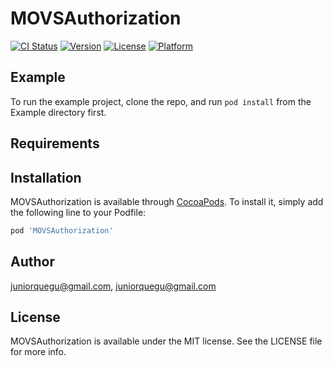 # MOVSAuthorization

[![CI Status](https://img.shields.io/travis/juniorquegu@gmail.com/MOVSAuthorization.svg?style=flat)](https://travis-ci.org/juniorquegu@gmail.com/MOVSAuthorization)
[![Version](https://img.shields.io/cocoapods/v/MOVSAuthorization.svg?style=flat)](https://cocoapods.org/pods/MOVSAuthorization)
[![License](https://img.shields.io/cocoapods/l/MOVSAuthorization.svg?style=flat)](https://cocoapods.org/pods/MOVSAuthorization)
[![Platform](https://img.shields.io/cocoapods/p/MOVSAuthorization.svg?style=flat)](https://cocoapods.org/pods/MOVSAuthorization)

## Example

To run the example project, clone the repo, and run `pod install` from the Example directory first.

## Requirements

## Installation

MOVSAuthorization is available through [CocoaPods](https://cocoapods.org). To install
it, simply add the following line to your Podfile:

```ruby
pod 'MOVSAuthorization'
```

## Author

juniorquegu@gmail.com, juniorquegu@gmail.com

## License

MOVSAuthorization is available under the MIT license. See the LICENSE file for more info.

